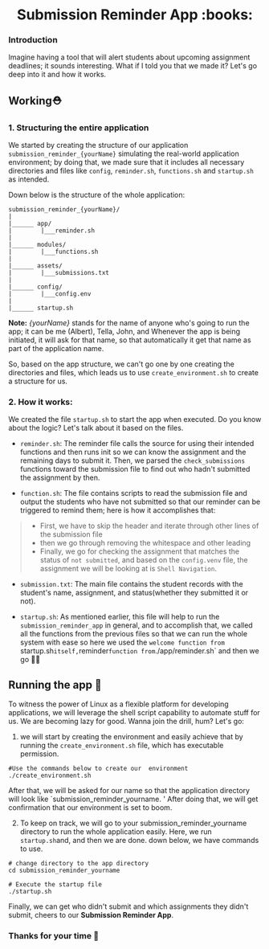 <div align="center">
<h1>Submission Reminder App :books:</h1>
</div>

### Introduction
Imagine having a tool that will alert students about upcoming assignment deadlines; it sounds interesting. What if I told you that we made it? Let's go deep into it and how it works.

## Working⛑️

### 1. Structuring the entire application
We started by creating the structure of our application `submission_reminder_{yourName}` simulating the real-world application environment; by doing that, we made sure that it includes all necessary directories and files like `config`, `reminder.sh`, `functions.sh` and `startup.sh` as intended.

Down below is the structure of the whole application:

```
submission_reminder_{yourName}/
|
|______ app/
|        |___reminder.sh
|
|______ modules/
|        |___functions.sh
|
|______ assets/
|        |___submissions.txt
|
|______ config/
|        |___config.env
|
|______ startup.sh

```
**Note:** *{yourName}* stands for the name of anyone who's going to run the app; it can be me (Albert), Tella, John, and Whenever the app is being initiated, it will ask for that name, so that automatically it get that name as part of the application name.

So, based on the app structure, we can't go one by one creating the directories and files, which leads us to use `create_environment.sh` to create a structure for us.

### 2. How it works:
We created the file `startup.sh` to start the app when executed. Do you know about the logic? Let's talk about it based on the files.
- `reminder.sh`:
The reminder file calls the source for using their intended functions and then runs init so we can know the assignment and the remaining days to submit it. Then, we parsed the `check_submissions` functions toward the submission file to find out who hadn't submitted the assignment by then.

- `function.sh`:
The file contains scripts to read the submission file and output the students who have not submitted so that our reminder can be triggered to remind them; here is how it accomplishes that:
> - First, we have to skip the header and iterate through other lines of the submission file
> - then we go through removing the whitespace and other leading
> - Finally, we go for checking the assignment that matches the status of `not submitted`, and based on the `config.venv` file, the assignment we will be looking at is `Shell Navigation`.

- `submission.txt`:
The main file contains the student records with the student's name, assignment, and status(whether they submitted it or not).

- `startup.sh`:
As mentioned earlier, this file will help to run the `submission_reminder_app` in general, and to accomplish that, we called all the functions from the previous files so that we can run the whole system with ease so here we used the `welcome function from `startup.sh` itself, `reminder` function from `./app/reminder.sh` and then we go 🧘‍♂️

## Running the app 🏃 
To witness the power of Linux as a flexible platform for developing applications, we will leverage the shell script capability to automate stuff for us. We are becoming lazy for good.
Wanna join the drill, hum? Let's go:

1. we will start by creating the environment and easily achieve that by running the `create_environment.sh` file, which has executable permission.
```
#Use the commands below to create our  environment
./create_environment.sh
```
After that, we will be asked for our name so that the application directory will look like `submission_reminder_yourname. ' After doing that, we will get confirmation that our environment is set to boom.

2. To keep on track, we will go to your submission_reminder_yourname directory to run the whole application easily. Here, we run `startup.sh`and, and then we are done. down below, we have commands to use.
```
# change directory to the app directory 
cd submission_reminder_yourname

# Execute the startup file
./startup.sh
```
Finally, we can get who didn't submit and which assignments they didn't submit, cheers to our **Submission Reminder App**.

### Thanks for your time 🤝
